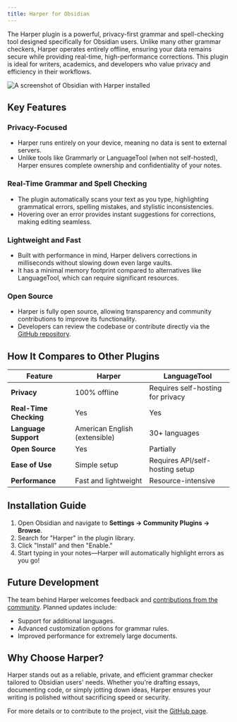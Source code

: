 ```yaml
---
title: Harper for Obsidian
---
```


The Harper plugin is a powerful, privacy-first grammar and spell-checking tool designed specifically for Obsidian users. Unlike many other grammar checkers, Harper operates entirely offline, ensuring your data remains secure while providing real-time, high-performance corrections. This plugin is ideal for writers, academics, and developers who value privacy and efficiency in their workflows.

![A screenshot of Obsidian with Harper installed](/images/obsidian_screenshot.webp)

## Key Features

### Privacy-Focused

- Harper runs entirely on your device, meaning no data is sent to external servers.
- Unlike tools like Grammarly or LanguageTool (when not self-hosted), Harper ensures complete ownership and confidentiality of your notes.

### Real-Time Grammar and Spell Checking

- The plugin automatically scans your text as you type, highlighting grammatical errors, spelling mistakes, and stylistic inconsistencies.
- Hovering over an error provides instant suggestions for corrections, making editing seamless.

### Lightweight and Fast

- Built with performance in mind, Harper delivers corrections in milliseconds without slowing down even large vaults.
- It has a minimal memory footprint compared to alternatives like LanguageTool, which can require significant resources.

### Open Source

- Harper is fully open source, allowing transparency and community contributions to improve its functionality.
- Developers can review the codebase or contribute directly via the [GitHub repository](https://github.com/automattic/harper-obsidian-plugin).

## How It Compares to Other Plugins

| Feature                | Harper                        | LanguageTool                      |
| ---------------------- | ----------------------------- | --------------------------------- |
| **Privacy**            | 100% offline                  | Requires self-hosting for privacy |
| **Real-Time Checking** | Yes                           | Yes                               |
| **Language Support**   | American English (extensible) | 30+ languages                     |
| **Open Source**        | Yes                           | Partially                         |
| **Ease of Use**        | Simple setup                  | Requires API/self-hosting setup   |
| **Performance**        | Fast and lightweight          | Resource-intensive                |

## Installation Guide

1. Open Obsidian and navigate to **Settings → Community Plugins → Browse**.
2. Search for "Harper" in the plugin library.
3. Click "Install" and then "Enable."
4. Start typing in your notes—Harper will automatically highlight errors as you go!

## Future Development

The team behind Harper welcomes feedback and [contributions from the community](https://github.com/automattic/harper). Planned updates include:

- Support for additional languages.
- Advanced customization options for grammar rules.
- Improved performance for extremely large documents.

## Why Choose Harper?

Harper stands out as a reliable, private, and efficient grammar checker tailored to Obsidian users' needs. Whether you're drafting essays, documenting code, or simply jotting down ideas, Harper ensures your writing is polished without sacrificing speed or security.

For more details or to contribute to the project, visit the [GitHub page](https://github.com/automattic/harper).
